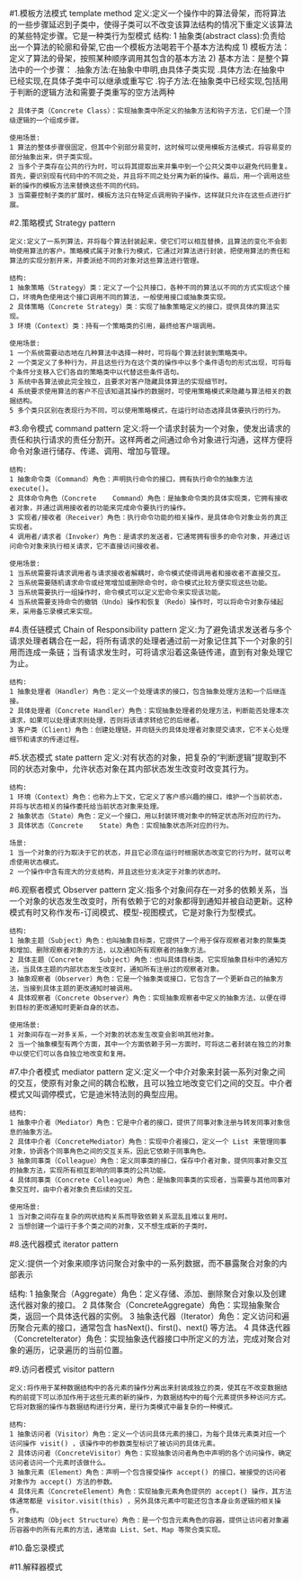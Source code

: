 #1.模板方法模式 template method
    定义:定义一个操作中的算法骨架，而将算法的一些步骤延迟到子类中，使得子类可以不改变该算法结构的情况下重定义该算法的某些特定步骤。它是一种类行为型模式
    结构:
    1 抽象类(abstract class):负责给出一个算法的轮廓和骨架,它由一个模板方法喝若干个基本方法构成
      1) 模板方法：定义了算法的骨架，按照某种顺序调用其包含的基本方法
      2) 基本方法：是整个算法中的一个步骤：
        .抽象方法:在抽象中申明,由具体子类实现
        .具体方法:在抽象中已经实现,在具体子类中可以继承或重写它
        .钩子方法:在抽象类中已经实现,包括用于判断的逻辑方法和需要子类重写的空方法两种
        
    2 具体子类（Concrete Class）：实现抽象类中所定义的抽象方法和钩子方法，它们是一个顶级逻辑的一个组成步骤。
    
    使用场景:
    1 算法的整体步骤很固定，但其中个别部分易变时，这时候可以使用模板方法模式，将容易变的部分抽象出来，供子类实现。
    2 当多个子类存在公共的行为时，可以将其提取出来并集中到一个公共父类中以避免代码重复。首先，要识别现有代码中的不同之处，并且将不同之处分离为新的操作。最后，用一个调用这些新的操作的模板方法来替换这些不同的代码。
    3 当需要控制子类的扩展时，模板方法只在特定点调用钩子操作，这样就只允许在这些点进行扩展。
    
    

#2.策略模式  Strategy pattern

    定义:定义了一系列算法，并将每个算法封装起来，使它们可以相互替换，且算法的变化不会影响使用算法的客户。策略模式属于对象行为模式，它通过对算法进行封装，把使用算法的责任和算法的实现分割开来，并委派给不同的对象对这些算法进行管理。
    
    结构:
    1 抽象策略（Strategy）类：定义了一个公共接口，各种不同的算法以不同的方式实现这个接口，环境角色使用这个接口调用不同的算法，一般使用接口或抽象类实现。
    2 具体策略（Concrete Strategy）类：实现了抽象策略定义的接口，提供具体的算法实现。
    3 环境（Context）类：持有一个策略类的引用，最终给客户端调用。
    
    使用场景:
    1 一个系统需要动态地在几种算法中选择一种时，可将每个算法封装到策略类中。
    2 一个类定义了多种行为，并且这些行为在这个类的操作中以多个条件语句的形式出现，可将每个条件分支移入它们各自的策略类中以代替这些条件语句。
    3 系统中各算法彼此完全独立，且要求对客户隐藏具体算法的实现细节时。
    4 系统要求使用算法的客户不应该知道其操作的数据时，可使用策略模式来隐藏与算法相关的数据结构。
    5 多个类只区别在表现行为不同，可以使用策略模式，在运行时动态选择具体要执行的行为。

#3.命令模式 command pattern
    定义:将一个请求封装为一个对象，使发出请求的责任和执行请求的责任分割开。这样两者之间通过命令对象进行沟通，这样方便将命令对象进行储存、传递、调用、增加与管理。
    
    结构:
    1 抽象命令类（Command）角色：声明执行命令的接口，拥有执行命令的抽象方法 execute()。
    2 具体命令角色（Concrete    Command）角色：是抽象命令类的具体实现类，它拥有接收者对象，并通过调用接收者的功能来完成命令要执行的操作。
    3 实现者/接收者（Receiver）角色：执行命令功能的相关操作，是具体命令对象业务的真正实现者。
    4 调用者/请求者（Invoker）角色：是请求的发送者，它通常拥有很多的命令对象，并通过访问命令对象来执行相关请求，它不直接访问接收者。
    
    使用场景:
    1 当系统需要将请求调用者与请求接收者解耦时，命令模式使得调用者和接收者不直接交互。
    2 当系统需要随机请求命令或经常增加或删除命令时，命令模式比较方便实现这些功能。
    3 当系统需要执行一组操作时，命令模式可以定义宏命令来实现该功能。
    4 当系统需要支持命令的撤销（Undo）操作和恢复（Redo）操作时，可以将命令对象存储起来，采用备忘录模式来实现。
    

#4.责任链模式  Chain of Responsibility pattern
    定义:为了避免请求发送者与多个请求处理者耦合在一起，将所有请求的处理者通过前一对象记住其下一个对象的引用而连成一条链；当有请求发生时，可将请求沿着这条链传递，直到有对象处理它为止。
    
    结构:
    1 抽象处理者（Handler）角色：定义一个处理请求的接口，包含抽象处理方法和一个后继连接。
    2 具体处理者（Concrete Handler）角色：实现抽象处理者的处理方法，判断能否处理本次请求，如果可以处理请求则处理，否则将该请求转给它的后继者。
    3 客户类（Client）角色：创建处理链，并向链头的具体处理者对象提交请求，它不关心处理细节和请求的传递过程。

#5.状态模式 state pattern
    定义:对有状态的对象，把复杂的“判断逻辑”提取到不同的状态对象中，允许状态对象在其内部状态发生改变时改变其行为。
    
    结构:
    1 环境（Context）角色：也称为上下文，它定义了客户感兴趣的接口，维护一个当前状态，并将与状态相关的操作委托给当前状态对象来处理。
    2 抽象状态（State）角色：定义一个接口，用以封装环境对象中的特定状态所对应的行为。
    3 具体状态（Concrete    State）角色：实现抽象状态所对应的行为。
    
    场景:
    1 当一个对象的行为取决于它的状态，并且它必须在运行时根据状态改变它的行为时，就可以考虑使用状态模式。
    2 一个操作中含有庞大的分支结构，并且这些分支决定于对象的状态时。
    
#6.观察者模式 Observer pattern
    定义:指多个对象间存在一对多的依赖关系，当一个对象的状态发生改变时，所有依赖于它的对象都得到通知并被自动更新。这种模式有时又称作发布-订阅模式、模型-视图模式，它是对象行为型模式。
    
    结构:
    1 抽象主题（Subject）角色：也叫抽象目标类，它提供了一个用于保存观察者对象的聚集类和增加、删除观察者对象的方法，以及通知所有观察者的抽象方法。
    2 具体主题（Concrete    Subject）角色：也叫具体目标类，它实现抽象目标中的通知方法，当具体主题的内部状态发生改变时，通知所有注册过的观察者对象。
    3 抽象观察者（Observer）角色：它是一个抽象类或接口，它包含了一个更新自己的抽象方法，当接到具体主题的更改通知时被调用。
    4 具体观察者（Concrete Observer）角色：实现抽象观察者中定义的抽象方法，以便在得到目标的更改通知时更新自身的状态。
    
    使用场景:
    1 对象间存在一对多关系，一个对象的状态发生改变会影响其他对象。
    2 当一个抽象模型有两个方面，其中一个方面依赖于另一方面时，可将这二者封装在独立的对象中以使它们可以各自独立地改变和复用。

#7.中介者模式 mediator pattern
    定义:定义一个中介对象来封装一系列对象之间的交互，使原有对象之间的耦合松散，且可以独立地改变它们之间的交互。中介者模式又叫调停模式，它是迪米特法则的典型应用。
    
    结构:
    1 抽象中介者（Mediator）角色：它是中介者的接口，提供了同事对象注册与转发同事对象信息的抽象方法。
    2 具体中介者（ConcreteMediator）角色：实现中介者接口，定义一个 List 来管理同事对象，协调各个同事角色之间的交互关系，因此它依赖于同事角色。
    3 抽象同事类（Colleague）角色：定义同事类的接口，保存中介者对象，提供同事对象交互的抽象方法，实现所有相互影响的同事类的公共功能。
    4 具体同事类（Concrete Colleague）角色：是抽象同事类的实现者，当需要与其他同事对象交互时，由中介者对象负责后续的交互。
    
    使用场景:
    1 当对象之间存在复杂的网状结构关系而导致依赖关系混乱且难以复用时。
    2 当想创建一个运行于多个类之间的对象，又不想生成新的子类时。
    
    
#8.迭代器模式 iterator pattern
    
   定义:提供一个对象来顺序访问聚合对象中的一系列数据，而不暴露聚合对象的内部表示
   
   结构:
   1 抽象聚合（Aggregate）角色：定义存储、添加、删除聚合对象以及创建迭代器对象的接口。
   2 具体聚合（ConcreteAggregate）角色：实现抽象聚合类，返回一个具体迭代器的实例。
   3 抽象迭代器（Iterator）角色：定义访问和遍历聚合元素的接口，通常包含 hasNext()、first()、next() 等方法。
   4 具体迭代器（Concretelterator）角色：实现抽象迭代器接口中所定义的方法，完成对聚合对象的遍历，记录遍历的当前位置。
   

#9.访问者模式 visitor pattern
    
    定义:将作用于某种数据结构中的各元素的操作分离出来封装成独立的类，使其在不改变数据结构的前提下可以添加作用于这些元素的新的操作，为数据结构中的每个元素提供多种访问方式。它将对数据的操作与数据结构进行分离，是行为类模式中最复杂的一种模式。
    
    结构:
    1 抽象访问者（Visitor）角色：定义一个访问具体元素的接口，为每个具体元素类对应一个访问操作 visit() ，该操作中的参数类型标识了被访问的具体元素。
    2 具体访问者（ConcreteVisitor）角色：实现抽象访问者角色中声明的各个访问操作，确定访问者访问一个元素时该做什么。
    3 抽象元素（Element）角色：声明一个包含接受操作 accept() 的接口，被接受的访问者对象作为 accept() 方法的参数。
    4 具体元素（ConcreteElement）角色：实现抽象元素角色提供的 accept() 操作，其方法体通常都是 visitor.visit(this) ，另外具体元素中可能还包含本身业务逻辑的相关操作。
    5 对象结构（Object Structure）角色：是一个包含元素角色的容器，提供让访问者对象遍历容器中的所有元素的方法，通常由 List、Set、Map 等聚合类实现。

#10.备忘录模式

#11.解释器模式

